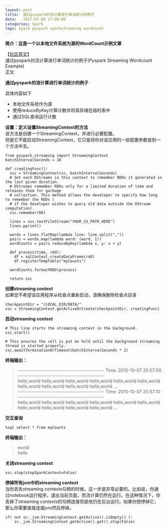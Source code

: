 ```yaml
---
layout: post
title:  通过pyspark的流计算进行单词统计的例子
date:   2017-07-09 17:00:00
categories: Spark
tags: Spark pyspark sparkstreaming wordcount
---
```


__简介：这是一个以本地文件系统为源的WordCount示例文章__

【[社区原文](https://community.hortonworks.com/articles/81359/pyspark-streaming-wordcount-example.html)】  
通过pyspark的流计算进行单词统计的例子(Pyspark Streaming Wordcount Example)  
正文

__通过pyspark的流计算进行单词统计的例子__

具体内容如下
* 本地文件系统作为源
* 使用reduceByKey计算计数并将其存储在临时表中
* 通过SQL查询运行计数  

__设置：定义设置StreamingContext的方法__  
该方法是创建一个StreamingContext，并进行必要配置。  
但是它不能启动StreamingContext，它只是将你对该应用的一些配置参数放到一个方法中去。
```
from pyspark.streaming import StreamingContext
batchIntervalSeconds = 10 
 
def creatingFunc():
  ssc = StreamingContext(sc, batchIntervalSeconds)
  # Set each DStreams in this context to remember RDDs it generated in the last given duration.
  # DStreams remember RDDs only for a limited duration of time and releases them for garbage
  # collection. This method allows the developer to specify how long to remember the RDDs (
  # if the developer wishes to query old data outside the DStream computation).
  ssc.remember(60)
  
  lines = ssc.textFileStream("YOUR_S3_PATH_HERE")
  lines.pprint()
 
  words = lines.flatMap(lambda line: line.split(","))
  pairs = words.map(lambda word: (word, 1))
  wordCounts = pairs.reduceByKey(lambda x, y: x + y)
 
  def process(time, rdd):
    df = sqlContext.createDataFrame(rdd)
    df.registerTempTable("myCounts")
  
  wordCounts.foreachRDD(process)
  
  return ssc
```
__创建streaming context__  
如果您不希望该应用程序从检查点重新启动，请确保删除检查点目录

```
checkpointDir = "/LOCAL_DIR/DATA/"
ssc = StreamingContext.getActiveOrCreate(checkpointDir, creatingFunc)
```
__启动streaming context__
```
# This line starts the streaming context in the background.
ssc.start()
 
# This ensures the cell is put on hold until the background streaming thread is started properly.
ssc.awaitTerminationOrTimeout(batchIntervalSeconds * 2)
```
__终端输出：__

> 
> ------------------------------------------- Time: 2015-10-07 20:57:00 -------------------------------------------  
> hello,world hello,world hello,world hello,world hello,world hello,world hello,world hello,world hello,world hello,world ...  
> ------------------------------------------- Time: 2015-10-07 20:57:10 -------------------------------------------  
> hello,world hello,world hello,world hello,world hello,world hello,world hello,world hello,world hello,world hello,world ...
>   

__交互查询__

```
%sql select * from myCounts
```
__终端输出：__
> world  
> hello

__关闭streaming context__
```
ssc.stop(stopSparkContext=False)
```

__停掉所有jvm中的streaming context__  
当你丢失streaming contexts句柄的时候，这一步是非常必要的。比如说，你通过notebook运行程序，退出当前页面，而流计算仍然在运行。在这种情况下，你丢掉了streaming contexts的句柄连接但是他仍在后台运行。如果你想停掉它，那么你需要直接连接jvm然后停掉。  
```
if( not sc._jvm.StreamingContext.getActive().isEmpty() ): 
	sc._jvm.StreamingContext.getActive().get().stop(False)
```
